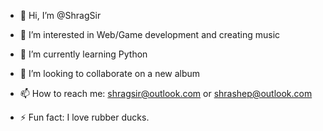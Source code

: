 - 👋 Hi, I’m @ShragSir
  
- 👀 I’m interested in
  Web/Game development and creating music
- 🌱 I’m currently learning
  Python
- 💞️ I’m looking to collaborate on
  a new album
- 📫 How to reach me:
  shragsir@outlook.com or shrashep@outlook.com
- ⚡ Fun fact:
  I love rubber ducks.

<!---
ShragSir/ShragSir is a ✨ special ✨ repository because its `README.md` (this file) appears on your GitHub profile.
You can click the Preview link to take a look at your changes.
--->
